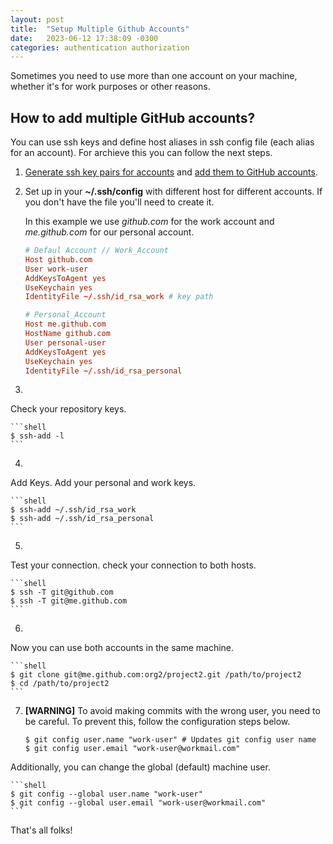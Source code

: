 ```yaml
---
layout: post
title:  "Setup Multiple Github Accounts"
date:   2023-06-12 17:38:09 -0300
categories: authentication authorization
---
```


Sometimes you need to use more than one account on your machine, whether it's for work purposes or other reasons.

## How to add multiple GitHub accounts?
You can use ssh keys and define host aliases in ssh config file (each alias for an account).
For archieve this you can follow the next steps.

1. [Generate ssh key pairs for accounts](https://help.github.com/articles/generating-a-new-ssh-key/) and [add them to GitHub accounts](https://help.github.com/articles/adding-a-new-ssh-key-to-your-github-account/).

2. Set up in your **~/.ssh/config** with different host for different accounts. If you don't have the file you'll need to create it.

    In this example we use *github.com* for the work account and *me.github.com* for our personal account.
    
    ```conf
    # Defaul Account // Work_Account
    Host github.com
    User work-user
    AddKeysToAgent yes
    UseKeychain yes
    IdentityFile ~/.ssh/id_rsa_work # key path

    # Personal_Account
    Host me.github.com
    HostName github.com
    User personal-user
    AddKeysToAgent yes
    UseKeychain yes
    IdentityFile ~/.ssh/id_rsa_personal
    ```
3. 
Check your repository keys.

    ```shell
    $ ssh-add -l
    ```

4. 
Add Keys. Add your personal and work keys.

    ```shell
    $ ssh-add ~/.ssh/id_rsa_work
    $ ssh-add ~/.ssh/id_rsa_personal
    ```

5. 
Test your connection. check your connection to both hosts.

    ```shell
    $ ssh -T git@github.com
    $ ssh -T git@me.github.com
    ```

6. 
Now you can use both accounts in the same machine.

    ```shell
    $ git clone git@me.github.com:org2/project2.git /path/to/project2
    $ cd /path/to/project2
    ```

7. **[WARNING]** 
To avoid making commits with the wrong user, you need to be careful. To prevent this, follow the configuration steps below.

    ```shell
    $ git config user.name "work-user" # Updates git config user name
    $ git config user.email "work-user@workmail.com"
    ```
Additionally, you can change the global (default) machine user.

    ```shell
    $ git config --global user.name "work-user"
    $ git config --global user.email "work-user@workmail.com"
    ```

That's all folks!